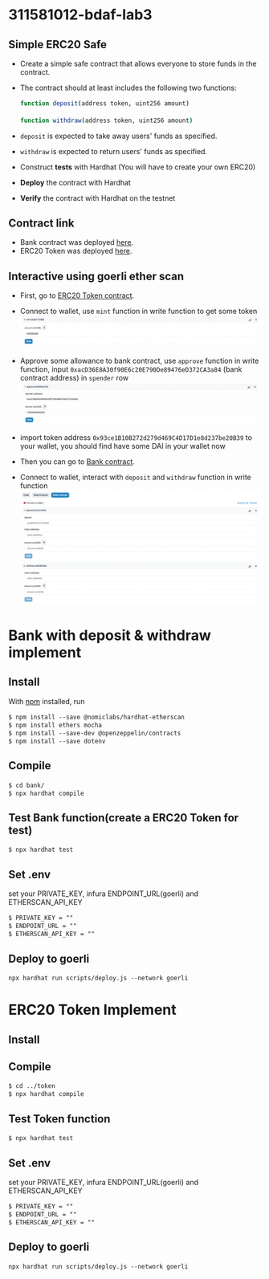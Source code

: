 # 311581012-bdaf-lab3

## Simple ERC20 Safe
- Create a simple safe contract that allows everyone to store funds in the contract.
- The contract should at least includes the following two functions:
    
    ```bash
    function deposit(address token, uint256 amount)
    
    function withdraw(address token, uint256 amount)
    ```
    
- `deposit` is expected to take away users' funds as specified.
- `withdraw` is expected to return users' funds as specified.
- Construct **tests** with Hardhat (You will have to create your own ERC20)
- **Deploy** the contract with Hardhat
- **Verify** the contract with Hardhat on the testnet

## Contract link 
- Bank contract was deployed [here](https://goerli.etherscan.io/address/0xacD36E8A30f90E6c20E790De89476eD372CA3a84#writeContract).
- ERC20 Token was deployed [here](https://goerli.etherscan.io/address/0x93ce1b10b272d279d469c4d17d1e8d237be20b39).

## Interactive using goerli ether scan
- First, go to [ERC20 Token contract](https://goerli.etherscan.io/address/0x93ce1b10b272d279d469c4d17d1e8d237be20b39#writeContract).
- Connect to wallet, use `mint` function in write function to get some token
![image](https://github.com/EPJ-coding/311581012-bdaf-lab3/blob/main/pictures/mint.png)

- Approve some allowance to bank contract, use `approve` function in write function, input `0xacD36E8A30f90E6c20E790De89476eD372CA3a84` (bank contract address) in `spender` row
![image](https://github.com/EPJ-coding/311581012-bdaf-lab3/blob/main/pictures/approve.png)
- import token address `0x93ce1B10B272d279d469C4D17D1e8d237be20B39` to your wallet, you should find have some DAI in your wallet now

- Then you can go to [Bank contract](https://goerli.etherscan.io/address/0xacD36E8A30f90E6c20E790De89476eD372CA3a84#writeContract).
- Connect to wallet, interact with `deposit` and `withdraw` function in write function
![image](https://github.com/EPJ-coding/311581012-bdaf-lab3/blob/main/pictures/bank.png)


# Bank with deposit & withdraw implement

## Install

With [npm](https://npmjs.org/) installed, run

    $ npm install --save @nomiclabs/hardhat-etherscan
    $ npm install ethers mocha
    $ npm install --save-dev @openzeppelin/contracts
    $ npm install --save dotenv
    
## Compile

    $ cd bank/
    $ npx hardhat compile

## Test Bank function(create a ERC20 Token for test)

    $ npx hardhat test
    
## Set .env
  set your PRIVATE_KEY, infura ENDPOINT_URL(goerli) and ETHERSCAN_API_KEY

    $ PRIVATE_KEY = ""
    $ ENDPOINT_URL = ""
    $ ETHERSCAN_API_KEY = ""

## Deploy to goerli    
    npx hardhat run scripts/deploy.js --network goerli
    
    
# ERC20 Token Implement

## Install
    
## Compile

    $ cd ../token
    $ npx hardhat compile

## Test Token function

    $ npx hardhat test
    
## Set .env
  set your PRIVATE_KEY, infura ENDPOINT_URL(goerli) and ETHERSCAN_API_KEY

    $ PRIVATE_KEY = ""
    $ ENDPOINT_URL = ""
    $ ETHERSCAN_API_KEY = ""

## Deploy to goerli    
    npx hardhat run scripts/deploy.js --network goerli
